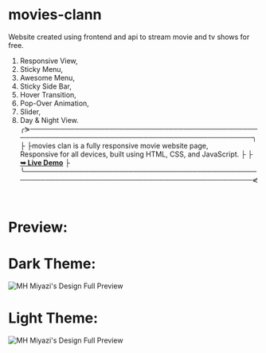 # movies-clann
Website created using frontend and api to stream movie and tv shows for free.

1. Responsive View,
2. Sticky Menu,
3. Awesome Menu,
4. Sticky Side Bar,
5. Hover Transition,
6. Pop-Over Animation,
7. Slider,
8. Day & Night View.
╭⋟─────────────────────────────────────────────────────────────────────────────────────────────╮
├
├movies clan is a fully responsive movie website page, <br />Responsive for all devices, built using HTML, CSS, and JavaScript.
├
├ <a href="https://kazuyakun07.github.io/movies-clann/"><strong>➥ Live Demo</strong></a>
├
╰──────────────────────────────────────────────────────────────────────────────────────────────⋞
</div>

<br />

# Preview:
# Dark Theme:
<img src="https://telegra.ph/file/380d6e31b7b59ccbc93a7.jpg" alt="MH Miyazi's Design Full Preview">
<h1>Light Theme:</h1>
<img src="https://telegra.ph/file/2af3df3f9a2f31ea61631.jpg" alt="MH Miyazi's Design Full Preview">


